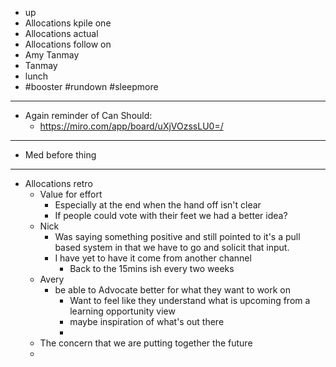 - up
- Allocations kpile one
- Allocations actual
- Allocations follow on
- Amy Tanmay
- Tanmay
- lunch
- #booster #rundown #sleepmore
- ---
- Again reminder of Can Should:
	- https://miro.com/app/board/uXjVOzssLU0=/
- ---
- Med before thing
- ---
- Allocations retro
	- Value for effort
		- Especially at the end when the hand off isn't clear
		- If people could vote with their feet we had a better idea?
	- Nick
		- Was saying something positive and still pointed to it's a pull based system in that we have to go and solicit that input.
		- I have yet to have it come from another channel
			- Back to the 15mins ish every two weeks
	- Avery
		- be able to Advocate better for what they want to work on
			- Want to feel like they understand what is upcoming from a learning opportunity view
			- maybe inspiration of what's out there
			-
	- The concern that we are putting together the future
	-